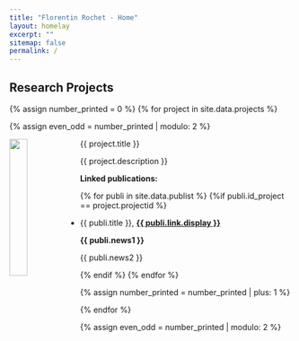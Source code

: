 ```yaml
---
title: "Florentin Rochet - Home"
layout: homelay
excerpt: ""
sitemap: false
permalink: /
---
```


## Research Projects

{% assign number_printed = 0 %}
{% for project in site.data.projects %}

{% assign even_odd = number_printed | modulo: 2 %}


<div class="col-sm-12 clearfix">
 <div class="well">
  <projtit>{{ project.title }}</projtit>
  <img src="{{ site.url }}{{ site.baseurl }}/images/projectpic/{{ project.image }}" class="img-responsive" width="25%" style="float: left" />
  <p>{{ project.description }}</p>
  <p><b> Linked publications:</b> </p>
  <ul>
{% for publi in site.data.publist %}
  {%if publi.id_project == project.projectid %}
    <li>
    <p>{{ publi.title }}, 
  <strong><a href="{{ publi.link.url }}">{{ publi.link.display }}</a></strong></p>
  <p class="text-danger"><strong> {{ publi.news1 }}</strong></p>
  <p> {{ publi.news2 }}</p>
    </li>
{% endif %}
{% endfor %}
  </ul>
 </div>
</div>

{% assign number_printed = number_printed | plus: 1 %}

{% endfor %}

{% assign even_odd = number_printed | modulo: 2 %}

<p> &nbsp; </p>





